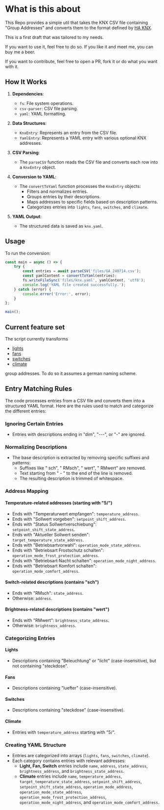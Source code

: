 # What is this about

This Repo provides a simple util that takes the KNX CSV file containing "Group Addresses" and converts them to the format defined by [HA KNX](https://www.home-assistant.io/integrations/knx/).

This is a first draft that was tailored to my needs.

If you want to use it, feel free to do so. If you like it and meet me, you can buy me a beer.

If you want to contribute, feel free to open a PR, fork it or do what you want with it.

## How It Works

1. **Dependencies**:
   - `fs`: File system operations.
   - `csv-parser`: CSV file parsing.
   - `yaml`: YAML formatting.

2. **Data Structures**:
   - `KnxEntry`: Represents an entry from the CSV file.
   - `YamlEntry`: Represents a YAML entry with various optional KNX addresses.

3. **CSV Parsing**:
   - The `parseCSV` function reads the CSV file and converts each row into a `KnxEntry` object.

4. **Conversion to YAML**:
   - The `convertToYaml` function processes the `KnxEntry` objects:
     - Filters and normalizes entries.
     - Groups entries by their descriptions.
     - Maps addresses to specific fields based on description patterns.
     - Categorizes entries into `lights`, `fans`, `switches`, and `climate`.

5. **YAML Output**:
   - The structured data is saved as `knx.yaml`.

## Usage

To run the conversion:

```typescript
const main = async () => {
    try {
        const entries = await parseCSV('files/GA_240714.csv');
        const yamlContent = convertToYaml(entries);
        fs.writeFileSync('files/knx.yaml', yamlContent, 'utf8');
        console.log('YAML file created successfully.');
    } catch (error) {
        console.error('Error:', error);
    }
};

main();
```

## Current feature set

The script currently transforms
- [lights](https://www.home-assistant.io/integrations/knx/#light)
- [fans](https://www.home-assistant.io/integrations/knx/#fan)
- [switches](https://www.home-assistant.io/integrations/knx/#switch)
- [climate](https://www.home-assistant.io/integrations/knx/#climate)

group addresses. To do so it assumes a german naming scheme.

## Entry Matching Rules

The code processes entries from a CSV file and converts them into a structured YAML format. Here are the rules used to match and categorize the different entries:

### Ignoring Certain Entries

- Entries with descriptions ending in "dim", "---", or "-" are ignored.

### Normalizing Descriptions

- The base description is extracted by removing specific suffixes and patterns:
  - Suffixes like " sch", " RMsch", " wert", " RMwert" are removed.
  - Text starting from " - " to the end of the line is removed.
  - The resulting description is trimmed of whitespace.

### Address Mapping

#### Temperature-related addresses (starting with "5/")

- Ends with "Temperaturwert empfangen": `temperature_address`.
- Ends with "Sollwert vorgeben": `setpoint_shift_address`.
- Ends with "Status Sollwertverschiebung": `setpoint_shift_state_address`.
- Ends with "Aktueller Sollwert senden": `target_temperature_state_address`.
- Ends with "Betriebsartvorwahl": `operation_mode_state_address`.
- Ends with "Betriebsart Frostschutz schalten": `operation_mode_frost_protection_address`.
- Ends with "Betriebsart Nacht schalten": `operation_mode_night_address`.
- Ends with "Betriebsart Komfort schalten": `operation_mode_comfort_address`.

#### Switch-related descriptions (contains "sch")

- Ends with "RMsch": `state_address`.
- Otherwise: `address`.

#### Brightness-related descriptions (contains "wert")

- Ends with "RMwert": `brightness_state_address`.
- Otherwise: `brightness_address`.

### Categorizing Entries

#### Lights

- Descriptions containing "Beleuchtung" or "licht" (case-insensitive), but not containing "steckdose".

#### Fans

- Descriptions containing "luefter" (case-insensitive).

#### Switches

- Descriptions containing "steckdose" (case-insensitive).

#### Climate

- Entries with `temperature_address` starting with "5/".

### Creating YAML Structure

- Entries are categorized into arrays (`lights`, `fans`, `switches`, `climate`).
- Each category contains entries with relevant addresses:
  - **Light, Fan, Switch** entries include `name`, `address`, `state_address`, `brightness_address`, and `brightness_state_address`.
  - **Climate** entries include `name`, `temperature_address`, `target_temperature_state_address`, `setpoint_shift_address`, `setpoint_shift_state_address`, `operation_mode_address`, `operation_mode_state_address`, `operation_mode_frost_protection_address`, `operation_mode_night_address`, and `operation_mode_comfort_address`.


